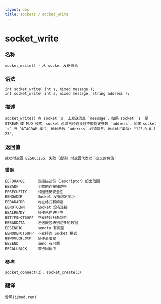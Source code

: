 ```yaml
---
layout: doc
title: sockets / socket_write
---
```

# socket_write

### 名称

    socket_write() - 从 socket 发送信息

### 语法

    int socket_write( int s, mixed message );
    int socket_write( int s, mixed message, string address );

### 描述

    socket_write() 在 socket `s` 上发送消息 `message`，如果 socket `s` 是 STREAM 或 MUD 模式，socket 必须已经连接且不能指定参数 `address`，如果 socket `s` 是 DATAGRAM 模式, 地址参数 `address` 必须指定，地址格式类似: "127.0.0.1 23"。

### 返回值

    成功时返回 EESUCCESS，失败（错误）时返回代表以下意义的负值：

#### 错误

    EEFDRANGE      连接描述符（Descriptor）超出范围
    EEBADF         无效的连接描述符
    EESECURITY     试图违反安全性
    EENOADDR       Socket 没有绑定地址
    EEBADADDR      地址格式有问题
    EENOTCONN      Socket 没有连接
    EEALREADY      操作已在进行中
    EETYPENOTSUPP  不支持的对象类型
    EEBADDATA      发送嵌套级别过多的数据
    EESENDTO       sendto 有问题
    EEMODENOTSUPP  不支持的 Socket 模式
    EEWOULDBLOCK   操作会阻塞
    EESEND         send 有问题
    EECALLBACK     等待回调中

### 参考

    socket_connect(3), socket_create(3)

### 翻译 ###

    雪风(i@mud.ren)
